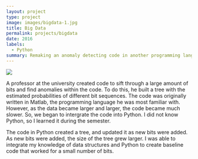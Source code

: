 ```yaml
---
layout: project
type: project
image: images/bigdata-1.jpg
title: Big Data
permalink: projects/bigdata
date: 2016
labels:
  - Python
summary: Remaking an anomaly detecting code in another programming language to increase efficiency.
---
```


<img class="ui image" src="{{ site.baseurl }}/images/bigdata_2.png">

A professor at the university created code to sift through a large amount of bits and find anomalies within the code.  To do this, he built a tree with the estimated probabilities of different bit sequences.  The code was originally written in Matlab, the programming language he was most familiar with.  However, as the data became larger and larger, the code became much slower.  So, we began to intergrate the code into Python.  I did not know Python, so I learned it during the semester.

The code in Python created a tree, and updated it as new bits were added.  As new bits were added, the size of the tree grew larger.  I was able to integrate my knowledge of data structures and Python to create baseline code that worked for a small number of bits.




